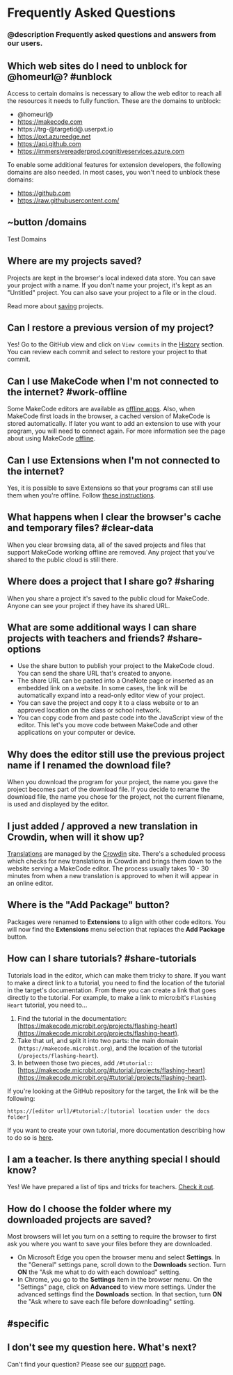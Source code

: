# Frequently Asked Questions

### @description Frequently asked questions and answers from our users.

## Which web sites do I need to unblock for @homeurl@? #unblock

Access to certain domains is necessary to allow the web editor to reach all the resources it needs to fully function. These are the domains to unblock:

* @homeurl@
* https://makecode.com
* https://trg-@targetid@.userpxt.io
* https://pxt.azureedge.net
* https://api.github.com
* https://immersivereaderprod.cognitiveservices.azure.com

To enable some additional features for extension developers, the following domains are also needed. In most cases, you won't need to unblock these domains:

* https://github.com
* https://raw.githubusercontent.com/

## ~button /domains

Test Domains

## Where are my projects saved?

Projects are kept in the browser's local indexed data store. You can save your project with a name. If you don't name your project, it's kept as an "Untitled" project. You can also save your project to a file or in the cloud.

Read more about [saving](/save) projects.

## Can I restore a previous version of my project?

Yes! Go to the GitHub view and click on ``View commits`` in the [History](/github/history) section.
You can review each commit and select to restore your project to that commit.

## Can I use MakeCode when I'm not connected to the internet? #work-offline

Some MakeCode editors are available as [offline apps](/offline). Also, when MakeCode first loads in the browser, a cached version of MakeCode is stored automatically. If later you want to add an extension to use with your program, you will need to connect again. For more information see the page about using MakeCode [offline](/offline).

## Can I use Extensions when I'm not connected to the internet?

Yes, it is possible to save Extensions so that your programs can still use them when you're offline. Follow [these instructions](/offline#extensions).

## What happens when I clear the browser's cache and temporary files? #clear-data

When you clear browsing data, all of the saved projects and files that support MakeCode working offline are removed. Any project that you've shared to the public cloud is still there.

## Where does a project that I share go? #sharing

When you share a project it's saved to the public cloud for MakeCode. Anyone can see your project if they have its shared URL.

## What are some additional ways I can share projects with teachers and friends? #share-options

* Use the share button to publish your project to the MakeCode cloud. You can send the share URL that's created to anyone.
* The share URL can be pasted into a OneNote page or inserted as an embedded link on a website. In some cases, the link will be automatically expand into a read-only editor view of your project.
* You can save the project and copy it to a class website or to an approved location on the class or school network.
* You can copy code from and paste code into the JavaScript view of the editor. This let's you move code between MakeCode and other applications on your computer or device.

## Why does the editor still use the previous project name if I renamed the download file?

When you download the program for your project, the name you gave the project becomes part of the download file. If you decide to rename the download file, the name you chose for the project, not the current filename, is used and displayed by the editor.

## I just added / approved a new translation in Crowdin, when will it show up?

[Translations](https://makecode.com/translate) are managed by the [Crowdin](https://crowdin.com/project/makecode) site. There's a scheduled process which checks for new translations in Crowdin and brings them down to the website serving a MakeCode editor. The process usually takes 10 - 30 minutes from when a new translation is approved to when it will appear in an online editor.

## Where is the "Add Package" button?

Packages were renamed to **Extensions** to align with other code editors. You will now find the **Extensions** menu selection that replaces the **Add Package** button.

## How can I share tutorials? #share-tutorials

Tutorials load in the editor, which can make them tricky to share.
If you want to make a direct link to a tutorial, you need to find the location of the tutorial in the target's documentation. From there you can create a link that goes directly to the tutorial.
For example, to make a link to micro:bit's `Flashing Heart` tutorial, you need to...

1. Find the tutorial in the documentation: [https://makecode.microbit.org/projects/flashing-heart](https://makecode.microbit.org/projects/flashing-heart).
2. Take that url, and split it into two parts: the main domain (`https://makecode.microbit.org`), and the location of the tutorial (`/projects/flashing-heart`).
3. In between those two pieces, add `/#tutorial:`: [https://makecode.microbit.org/#tutorial:/projects/flashing-heart](https://makecode.microbit.org/#tutorial:/projects/flashing-heart).

If you're looking at the GitHub repository for the target, the link will be the following:

    https://[editor url]/#tutorial:/[tutorial location under the docs folder]

If you want to create your own tutorial, more documentation describing how to do so is [here](https://makecode.com/writing-docs/user-tutorials).

## I am a teacher. Is there anything special I should know?

Yes! We have prepared a list of tips and tricks for teachers. [Check it out](/teachers).

## How do I choose the folder where my downloaded projects are saved?

Most browsers will let you turn on a setting to require the browser to first ask you where you want to save your files before they are downloaded.

* On Microsoft Edge you open the browser menu and select **Settings**. In the "General" settings pane, scroll down to the **Downloads** section. Turn **ON** the "Ask me what to do with each download" setting.
* In Chrome, you go to the **Settings** item in the browser menu. On the "Settings" page, click on **Advanced** to view more settings. Under the advanced settings find the **Downloads** section. In that section, turn **ON** the "Ask where to save each file before downloading" setting.

## #specific

## I don't see my question here. What's next?

Can't find your question? Please see our [support](/support) page.
